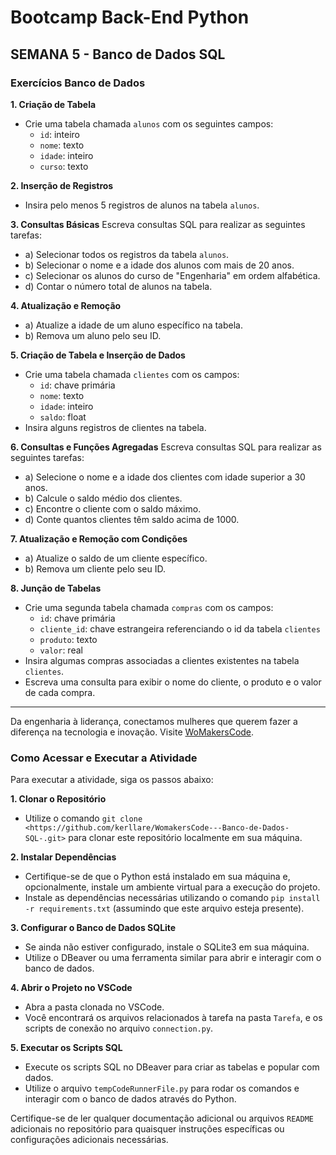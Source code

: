 # Bootcamp Back-End Python 

## SEMANA 5 - Banco de Dados SQL

### Exercícios Banco de Dados

**1. Criação de Tabela**
- Crie uma tabela chamada `alunos` com os seguintes campos:
  - `id`: inteiro
  - `nome`: texto
  - `idade`: inteiro
  - `curso`: texto

**2. Inserção de Registros**
- Insira pelo menos 5 registros de alunos na tabela `alunos`.

**3. Consultas Básicas**
Escreva consultas SQL para realizar as seguintes tarefas:
  - a) Selecionar todos os registros da tabela `alunos`.
  - b) Selecionar o nome e a idade dos alunos com mais de 20 anos.
  - c) Selecionar os alunos do curso de "Engenharia" em ordem alfabética.
  - d) Contar o número total de alunos na tabela.

**4. Atualização e Remoção**
  - a) Atualize a idade de um aluno específico na tabela.
  - b) Remova um aluno pelo seu ID.

**5. Criação de Tabela e Inserção de Dados**
- Crie uma tabela chamada `clientes` com os campos:
  - `id`: chave primária
  - `nome`: texto
  - `idade`: inteiro
  - `saldo`: float
- Insira alguns registros de clientes na tabela.

**6. Consultas e Funções Agregadas**
Escreva consultas SQL para realizar as seguintes tarefas:
  - a) Selecione o nome e a idade dos clientes com idade superior a 30 anos.
  - b) Calcule o saldo médio dos clientes.
  - c) Encontre o cliente com o saldo máximo.
  - d) Conte quantos clientes têm saldo acima de 1000.

**7. Atualização e Remoção com Condições**
  - a) Atualize o saldo de um cliente específico.
  - b) Remova um cliente pelo seu ID.

**8. Junção de Tabelas**
- Crie uma segunda tabela chamada `compras` com os campos:
  - `id`: chave primária
  - `cliente_id`: chave estrangeira referenciando o id da tabela `clientes`
  - `produto`: texto
  - `valor`: real
- Insira algumas compras associadas a clientes existentes na tabela `clientes`.
- Escreva uma consulta para exibir o nome do cliente, o produto e o valor de cada compra.

---

Da engenharia à liderança, conectamos mulheres que querem fazer a diferença na tecnologia e inovação. Visite [WoMakersCode](http://womakerscode.org).

### Como Acessar e Executar a Atividade

Para executar a atividade, siga os passos abaixo:

**1. Clonar o Repositório**
   - Utilize o comando `git clone <https://github.com/kerllare/WomakersCode---Banco-de-Dados-SQL-.git>` para clonar este repositório localmente em sua máquina.

**2. Instalar Dependências**
   - Certifique-se de que o Python está instalado em sua máquina e, opcionalmente, instale um ambiente virtual para a execução do projeto.
   - Instale as dependências necessárias utilizando o comando `pip install -r requirements.txt` (assumindo que este arquivo esteja presente).

**3. Configurar o Banco de Dados SQLite**
   - Se ainda não estiver configurado, instale o SQLite3 em sua máquina.
   - Utilize o DBeaver ou uma ferramenta similar para abrir e interagir com o banco de dados.

**4. Abrir o Projeto no VSCode**
   - Abra a pasta clonada no VSCode.
   - Você encontrará os arquivos relacionados à tarefa na pasta `Tarefa`, e os scripts de conexão no arquivo `connection.py`.

**5. Executar os Scripts SQL**
   - Execute os scripts SQL no DBeaver para criar as tabelas e popular com dados.
   - Utilize o arquivo `tempCodeRunnerFile.py` para rodar os comandos e interagir com o banco de dados através do Python.

Certifique-se de ler qualquer documentação adicional ou arquivos `README` adicionais no repositório para quaisquer instruções específicas ou configurações adicionais necessárias.
